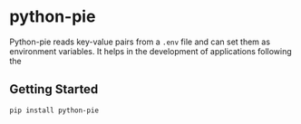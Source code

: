 # python-pie

Python-pie reads key-value pairs from a `.env` file and can set them as environment
variables. It helps in the development of applications following the

## Getting Started

```shell
pip install python-pie
```
